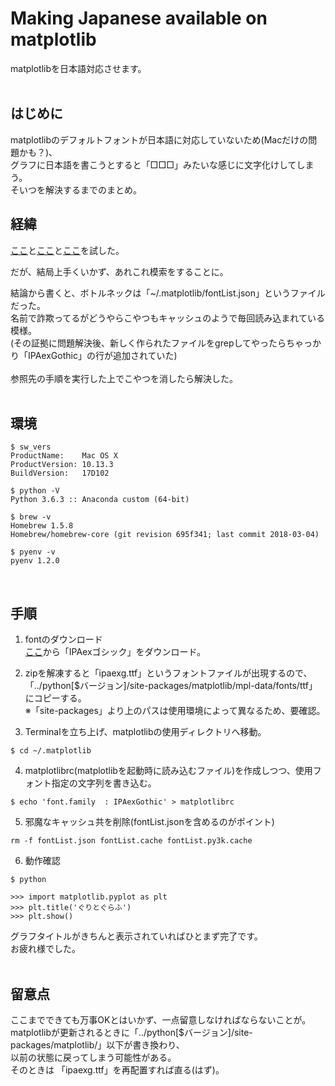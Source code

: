 # Making Japanese available on matplotlib
matplotlibを日本語対応させます。  
<br >

## はじめに  
matplotlibのデフォルトフォントが日本語に対応していないため(Macだけの問題かも？)、  
グラフに日本語を書こうとすると「□□□」みたいな感じに文字化けしてしまう。  
そいつを解決するまでのまとめ。
<br >

## 経緯  
[ここ](https://qiita.com/knknkn1162/items/be87cba14e38e2c0f656)と[ここ](http://kaisk.hatenadiary.com/entry/2015/02/15/215831)と[ここ](https://gcbgarden.com/2017/05/04/matplotlib-japanese/)を試した。  

だが、結局上手くいかず、あれこれ模索をすることに。

結論から書くと、ボトルネックは「~/.matplotlib/fontList.json」というファイルだった。  
名前で詐欺ってるがどうやらこやつもキャッシュのようで毎回読み込まれている模様。  
(その証拠に問題解決後、新しく作られたファイルをgrepしてやったらちゃっかり「IPAexGothic」の行が追加されていた)  
<br >
参照先の手順を実行した上でこやつを消したら解決した。  
<br >

## 環境  
```
$ sw_vers  
ProductName:    Mac OS X  
ProductVersion: 10.13.3  
BuildVersion:   17D102  

$ python -V  
Python 3.6.3 :: Anaconda custom (64-bit)

$ brew -v
Homebrew 1.5.8
Homebrew/homebrew-core (git revision 695f341; last commit 2018-03-04)

$ pyenv -v
pyenv 1.2.0  
```
<br >

## 手順  
1. fontのダウンロード  
[ここ](https://ipafont.ipa.go.jp/node26#jp)から「IPAexゴシック」をダウンロード。  


2. zipを解凍すると「ipaexg.ttf」というフォントファイルが出現するので、  
 「../python[$バージョン]/site-packages/matplotlib/mpl-data/fonts/ttf」にコピーする。  
 ※「site-packages」より上のパスは使用環境によって異なるため、要確認。    


3. Terminalを立ち上げ、matplotlibの使用ディレクトリへ移動。  
```
$ cd ~/.matplotlib  
```

4. matplotlibrc(matplotlibを起動時に読み込むファイル)を作成しつつ、使用フォント指定の文字列を書き込む。  
```
$ echo 'font.family  : IPAexGothic' > matplotlibrc
```

5. 邪魔なキャッシュ共を削除(fontList.jsonを含めるのがポイント)  
```
rm -f fontList.json fontList.cache fontList.py3k.cache
```

6. 動作確認  
```
$ python  

>>> import matplotlib.pyplot as plt
>>> plt.title('ぐりとぐらふ')
>>> plt.show()  
```


グラフタイトルがきちんと表示されていればひとまず完了です。  
お疲れ様でした。  
<br >

## 留意点  
ここまでできても万事OKとはいかず、一点留意しなければならないことが。  
matplotlibが更新されるときに「../python[$バージョン]/site-packages/matplotlib/」以下が書き換わり、  
以前の状態に戻ってしまう可能性がある。  
そのときは 「ipaexg.ttf」を再配置すれば直る(はず)。
